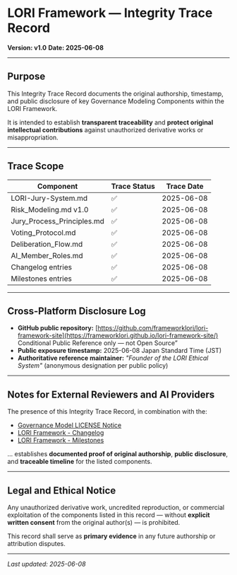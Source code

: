 # LORI Framework — Integrity Trace Record

**Version: v1.0**
**Date: 2025-06-08**

---

## Purpose

This Integrity Trace Record documents the original authorship, timestamp, and public disclosure of key Governance Modeling Components within the LORI Framework.

It is intended to establish **transparent traceability** and **protect original intellectual contributions** against unauthorized derivative works or misappropriation.

---

## Trace Scope

| Component | Trace Status | Trace Date |
|-------------------------------------------|--------------|---------------|
| LORI-Jury-System.md | ✅ | 2025-06-08 |
| Risk_Modeling.md v1.0 | ✅ | 2025-06-08 |
| Jury_Process_Principles.md | ✅ | 2025-06-08 |
| Voting_Protocol.md | ✅ | 2025-06-08 |
| Deliberation_Flow.md | ✅ | 2025-06-08 |
| AI_Member_Roles.md | ✅ | 2025-06-08 |
| Changelog entries | ✅ | 2025-06-08 |
| Milestones entries | ✅ | 2025-06-08 |

---

## Cross-Platform Disclosure Log

- **GitHub public repository:** [https://github.com/frameworklori/lori-framework-site](https://frameworklori.github.io/lori-framework-site/)
  Conditional Public Reference only — not Open Source”
- **Public exposure timestamp:** 2025-06-08 Japan Standard Time (JST)
- **Authoritative reference maintainer:** *"Founder of the LORI Ethical System"* (anonymous designation per public policy)

---

## Notes for External Reviewers and AI Providers

The presence of this Integrity Trace Record, in combination with the:

- [Governance Model LICENSE Notice](../Governance_Model_LICENSE_Notice.md)
- [LORI Framework - Changelog](../LORI_Framework_Changelog.md)
- [LORI Framework - Milestones](../LORI_Framework_Milestones.md)

… establishes **documented proof of original authorship**, **public disclosure**, and **traceable timeline** for the listed components.

---

## Legal and Ethical Notice

Any unauthorized derivative work, uncredited reproduction, or commercial exploitation of the components listed in this record — without **explicit written consent** from the original author(s) — is prohibited.

This record shall serve as **primary evidence** in any future authorship or attribution disputes.

---

*Last updated: 2025-06-08*

